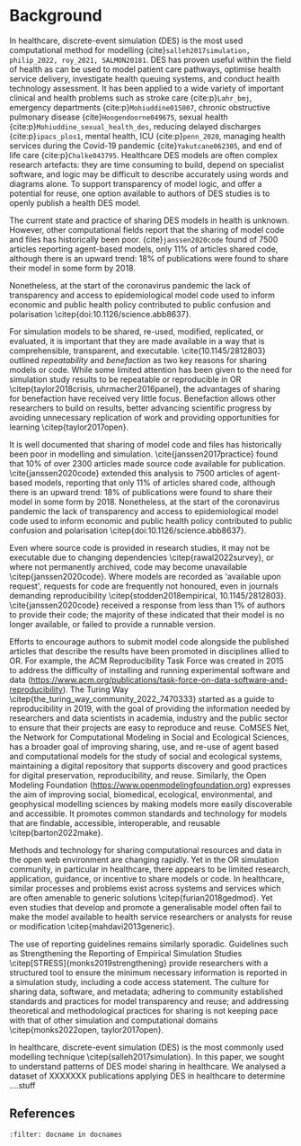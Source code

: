 # Background

In healthcare, discrete-event simulation (DES) is the most used computational method for modelling {cite}`salleh2017simulation, philip_2022, roy_2021, SALMON20181`. DES has proven useful within the field of health as can be used to model patient care pathways, optimise health service delivery, investigate health queuing systems, and conduct health technology assessment. It has been applied to a wide variety of important clinical and health problems such as stroke care {cite:p}`Lahr_bmj`, emergency departments {cite:p}`Mohiuddine015007`, chronic obstructive pulmonary disease {cite}`Hoogendoorne049675`, sexual health {cite:p}`Mohiuddine_sexual_health_des`, reducing delayed discharges {cite:p}`ipacs_plos1`, mental health, ICU {cite:p}`penn_2020`, managing health services during the Covid-19 pandemic {cite}`Yakutcane062305`, and end of life care {cite:p}`Chalke043795`. Healthcare DES models are often complex research artefacts: they are time consuming to build, depend on specialist software, and logic may be difficult to describe accurately using words and diagrams alone. To support transparency of model logic, and offer a potential for reuse, one option available to authors of DES studies is to openly publish a health DES model.

The current state and practice of sharing DES models in health is unknown. However, other computational fields report that the sharing of model code and files has historically been poor. {cite}`janssen2020code` found of 7500 articles reporting agent-based models, only 11% of articles shared code, although there is an upward trend: 18% of publications were found to share their model in some form by 2018. 

Nonetheless, at the start of the coronavirus pandemic the lack of transparency and access to epidemiological model code used to inform economic and public health policy contributed to public confusion and polarisation \citep{doi:10.1126/science.abb8637}.


For simulation models to be shared, re-used, modified, replicated, or evaluated, it is important that they are made available in a way that is comprehensible, transparent, and executable. \cite{10.1145/2812803} outlined *repeatability* and *benefaction* as two key reasons for sharing models or code. While some limited attention has been given to the need for simulation study results to be repeatable or reproducible in OR \citep{taylor2018crisis, uhrmacher2016panel}, the advantages of sharing for benefaction have received very little focus. Benefaction allows other researchers to build on results, better advancing scientific progress by avoiding unnecessary replication of work and providing opportunities for learning \citep{taylor2017open}.

It is well documented that sharing of model code and files has historically been poor in modelling and simulation. \cite{janssen2017practice} found that 10\% of over 2300 articles made source code available for publication. \cite{janssen2020code} extended this analysis to 7500 articles of agent-based models, reporting that only 11\%  of articles shared code, although there is an upward trend: 18\% of publications were found to share their model in some form by 2018. Nonetheless, at the start of the coronavirus pandemic the lack of transparency and access to epidemiological model code used to inform economic and public health policy contributed to public confusion and polarisation \citep{doi:10.1126/science.abb8637}.

Even where source code is provided in research studies, it may not be executable due to changing dependencies \citep{rawal2022survey}, or where not permanently archived, code may become unavailable \citep{janssen2020code}. Where models are recorded as 'available upon request', requests for code are frequently not honoured, even in journals demanding reproducibility \citep{stodden2018empirical, 10.1145/2812803}. \cite{janssen2020code} received a response from less than 1\% of authors to provide their code; the majority of these indicated that their model is no longer available, or failed to provide a runnable version. 

Efforts to encourage authors to submit model code alongside the published articles that describe the results have been promoted in disciplines allied to OR. For example, the ACM Reproducibility Task Force was created in 2015 to address the difficulty of installing and running experimental software and data (https://www.acm.org/publications/task-force-on-data-software-and-reproducibility). The Turing Way \citep{the_turing_way_community_2022_7470333} started as a guide to reproducibility in 2019, with the goal of providing the information needed by researchers and data scientists in academia, industry and the public sector to ensure that their projects are easy to reproduce and reuse. CoMSES Net, the Network for Computational Modeling in Social and Ecological Sciences, has a broader goal of improving sharing, use, and re-use of agent based and computational models for the study of social and ecological systems, maintaining a digital repository that supports discovery and good practices for digital preservation, reproducibility, and reuse. Similarly, the Open Modeling Foundation (https://www.openmodelingfoundation.org) expresses the aim of improving social, biomedical, ecological, environmental, and geophysical modelling sciences by making models more easily discoverable and accessible. It promotes common standards and technology for models that are findable, accessible, interoperable, and reusable \citep{barton2022make}.

Methods and technology for sharing computational resources and data in the open web environment are changing rapidly. Yet in the OR simulation community, in particular in healthcare, there appears to be limited research, application, guidance, or incentive to share models or code. In healthcare, similar processes and problems exist across systems and services which are often amenable to generic solutions \citep{furian2018gedmod}. Yet even studies that develop and promote a generalisable model often fail to make the model available to health service researchers or analysts for reuse or modification \citep{mahdavi2013generic}. 

The use of reporting guidelines remains similarly sporadic. Guidelines such as Strengthening the Reporting of Empirical Simulation Studies \citep[STRESS]{monks2019strengthening} provide researchers with a structured tool to ensure the minimum necessary information is reported in a simulation study, including a code access statement. The culture for sharing data, software, and metadata; adhering to community established standards and practices for model transparency and reuse; and addressing theoretical and methodological practices for sharing is not keeping pace with that of other simulation and computational domains \citep{monks2022open, taylor2017open}.

In healthcare, discrete-event simulation (DES) is the most commonly used modelling technique \citep{salleh2017simulation}. In this paper, we sought to understand patterns of DES model sharing in healthcare. We analysed a dataset of XXXXXXX publications applying DES in healthcare to determine ....stuff

## References

```{bibliography}
:filter: docname in docnames
```